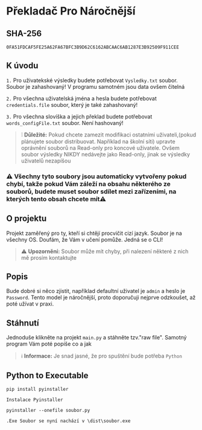 # Překladač Pro Náročnější

## SHA-256
```SHA-256
0FA51FDCAF5FE25A62FA67BFC3B9D62C6162ABCAAC6AB1287E3B92509F911CEE
```
## K úvodu

`1.`
Pro uživatekské výsledky budete potřebovat `Vysledky.txt` soubor. Soubor je zahashovaný! V programu samotném jsou data ovšem čitelná

`2.`
Pro všechna uživatelská jména a hesla budete potřebovat `credentials.file` soubor, který je také zahashovaný!

`3.`
Pro všechna slovíška a jejich překlad budete potřebovat `words_configFile.txt` soubor. Není hashovaný!
> ❕ **Důležité:**
> Pokud chcete zamezit modifikaci ostatními uživateli,(pokud plánujete soubor distribuovat. Například na školní síti) upravte oprávnění souborů na Read-only pro koncové uživatele. Ovšem soubor výsledky NIKDY nedávejte jako Read-only, jinak se výsledky uživatelů nezapíšou


### ⚠️ Všechny tyto soubory jsou automaticky vytvořeny pokud chybí, takže pokud Vám záleží na obsahu některého ze souborů, budete muset soubor sdílet mezi zařízeními, na kterých tento obsah chcete mít⚠️


## O projektu

Projekt zaměřený pro ty, kteří si chtějí procvičit cizí jazyk. Soubor je na všechny OS. Doufám, že Vám v učení pomůže. Jedná se o CLI!
> ⚠️ **Upozornění:**
> Soubor může mít chyby, při nalezení některé z nich mě prosím kontaktujte


## Popis

Bude dobré si něco zjistit, například defaultní uživatel je `admin` a heslo je `Password`. Tento model je náročnější, proto doporučuji nejprve odzkoušet, až poté užívat v praxi.

## Stáhnutí
Jednoduše klikněte na projekt `main.py`  a stáhněte tzv."raw file". Samotný program Vám poté popíše co a jak

> ℹ️ **Informace:**
> Je snad jasné, že pro spuštění bude potřeba `Python`

## Python to Executable

```
pip install pyinstaller
```
`Instalace Pyinstaller`
```
pyinstaller --onefile soubor.py
```
`.Exe Soubor se nyní nachází v \dist\soubor.exe`

